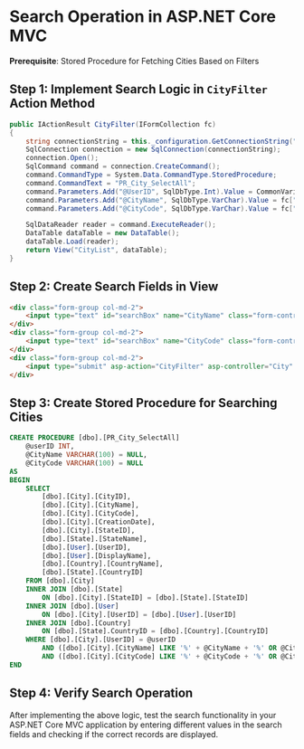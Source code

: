 # Search Operation in ASP.NET Core MVC

**Prerequisite**: Stored Procedure for Fetching Cities Based on Filters

## Step 1: Implement Search Logic in `CityFilter` Action Method

```csharp
public IActionResult CityFilter(IFormCollection fc)
{
    string connectionString = this._configuration.GetConnectionString("ConnectionString");
    SqlConnection connection = new SqlConnection(connectionString);
    connection.Open();
    SqlCommand command = connection.CreateCommand();
    command.CommandType = System.Data.CommandType.StoredProcedure;
    command.CommandText = "PR_City_SelectAll";
    command.Parameters.Add("@UserID", SqlDbType.Int).Value = CommonVariable.UserID();
    command.Parameters.Add("@CityName", SqlDbType.VarChar).Value = fc["CityName"].ToString();
    command.Parameters.Add("@CityCode", SqlDbType.VarChar).Value = fc["CityCode"].ToString();

    SqlDataReader reader = command.ExecuteReader();
    DataTable dataTable = new DataTable();
    dataTable.Load(reader);
    return View("CityList", dataTable);
}
```

## Step 2: Create Search Fields in View

```html
<div class="form-group col-md-2">
    <input type="text" id="searchBox" name="CityName" class="form-control" placeholder="City Name...">
</div>
<div class="form-group col-md-2">
    <input type="text" id="searchBox" name="CityCode" class="form-control" placeholder="City Code...">
</div>
<div class="form-group col-md-2">
    <input type="submit" asp-action="CityFilter" asp-controller="City" id="searchBox" class="btn btn-success form-control" value="Submit">
</div>
```

## Step 3: Create Stored Procedure for Searching Cities

```sql
CREATE PROCEDURE [dbo].[PR_City_SelectAll]
    @userID INT,
    @CityName VARCHAR(100) = NULL,
    @CityCode VARCHAR(100) = NULL
AS
BEGIN
    SELECT 
        [dbo].[City].[CityID],
        [dbo].[City].[CityName],
        [dbo].[City].[CityCode],
        [dbo].[City].[CreationDate],
        [dbo].[City].[StateID],
        [dbo].[State].[StateName],
        [dbo].[User].[UserID],
        [dbo].[User].[DisplayName],
        [dbo].[Country].[CountryName],
        [dbo].[State].[CountryID]
    FROM [dbo].[City]
    INNER JOIN [dbo].[State]
        ON [dbo].[City].[StateID] = [dbo].[State].[StateID]
    INNER JOIN [dbo].[User]
        ON [dbo].[City].[UserID] = [dbo].[User].[UserID]
    INNER JOIN [dbo].[Country]
        ON [dbo].[State].CountryID = [dbo].[Country].[CountryID]
    WHERE [dbo].[City].[UserID] = @userID 
        AND ([dbo].[City].[CityName] LIKE '%' + @CityName + '%' OR @CityName IS NULL)
        AND ([dbo].[City].[CityCode] LIKE '%' + @CityCode + '%' OR @CityCode IS NULL)
END
```

## Step 4: Verify Search Operation

After implementing the above logic, test the search functionality in your ASP.NET Core MVC application by entering different values in the search fields and checking if the correct records are displayed.

